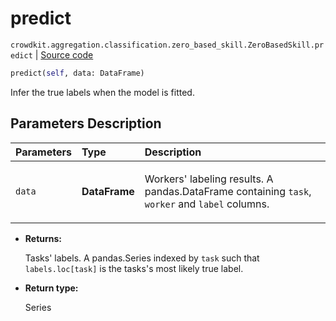 # predict
`crowdkit.aggregation.classification.zero_based_skill.ZeroBasedSkill.predict` | [Source code](https://github.com/Toloka/crowd-kit/blob/v1.2.0/crowdkit/aggregation/classification/zero_based_skill.py#L95)

```python
predict(self, data: DataFrame)
```

Infer the true labels when the model is fitted.

## Parameters Description

| Parameters | Type | Description |
| :----------| :----| :-----------|
`data`|**DataFrame**|<p>Workers&#x27; labeling results. A pandas.DataFrame containing `task`, `worker` and `label` columns.</p>

* **Returns:**

  Tasks' labels.
A pandas.Series indexed by `task` such that `labels.loc[task]`
is the tasks's most likely true label.

* **Return type:**

  Series
